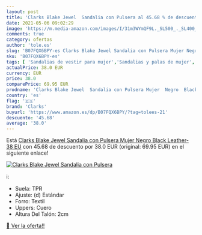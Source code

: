 ```yaml
---
layout: post
title: 'Clarks Blake Jewel  Sandalia con Pulsera al 45.68 % de descuento'
date: 2021-05-06 09:02:29
image: 'https://m.media-amazon.com/images/I/31m3WYmQF9L._SL500_._SL400_.jpg'
comments: true
category: ofertas
author: 'tole.es'
slug: 'B07FQX6BPY-es Clarks Blake Jewel Sandalia con Pulsera Mujer Negro Black...'
sku: 'B07FQX6BPY-es'
tags: [ 'Sandalias de vestir para mujer','Sandalias y palas de mujer','Zapatos','Zapatos para mujer','Zapatos y complementos','clarks','sandalia', ]
actualPrice: 38.0 EUR
currency: EUR
price: 38.0
comparePrice: 69.95 EUR
prodname: 'Clarks Blake Jewel  Sandalia con Pulsera Mujer  Negro  Black Leather-   38 EU'
country: 'es'
flag: '🇪🇸'
brand: 'Clarks'
buyurl: 'https://www.amazon.es/dp/B07FQX6BPY/?tag=tolees-21'
descuento: '45.68'
average: '38.0'
---
```


Está [Clarks Blake Jewel  Sandalia con Pulsera Mujer  Negro  Black Leather-   38 EU](https://www.amazon.es/dp/B07FQX6BPY/?tag=tolees-21) con 45.68 de descuento por 38.0 EUR (original: 69.95 EUR) en el siguiente enlace!

[![Clarks Blake Jewel  Sandalia con Pulsera](https://m.media-amazon.com/images/I/31m3WYmQF9L._SL500_._SL400_.jpg)](https://www.amazon.es/dp/B07FQX6BPY/?tag=tolees-21)

ℹ️:

- Suela: TPR
- Ajuste: (d) Estándar
- Forro: Textil
- Uppers: Cuero
- Altura Del Talón: 2cm

[🛒 Ver la oferta!!](https://www.amazon.es/dp/B07FQX6BPY/?tag=tolees-21)
